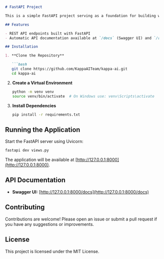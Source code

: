 ```markdown
# FastAPI Project

This is a simple FastAPI project serving as a foundation for building web APIs. The main application is defined in the `views.py` file.

## Features

- REST API endpoints built with FastAPI
- Automatic API documentation available at `/docs` (Swagger UI) and `/redoc` (ReDoc)

## Installation

1. **Clone the Repository**

   ```bash
   git clone https://github.com/KappaAITeam/kappa-ai.git
   cd kappa-ai
   ```

2. **Create a Virtual Environment**

   ```bash
   python -m venv venv
   source venv/bin/activate  # On Windows use: venv\Scripts\activate
   ```

3. **Install Dependencies**

   ```bash
   pip install -r requirements.txt
   ```

## Running the Application

Start the FastAPI server using Uvicorn:

```bash
fastapi dev views.py
```

The application will be available at [http://127.0.0.1:8000](http://127.0.0.1:8000).

## API Documentation

- **Swagger UI:** [http://127.0.0.1:8000/docs](http://127.0.0.1:8000/docs)

## Contributing

Contributions are welcome! Please open an issue or submit a pull request if you have any suggestions or improvements.

## License

This project is licensed under the MIT License.
```